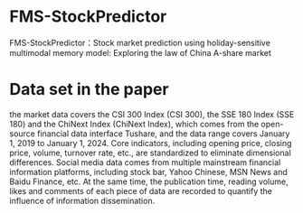 # FMS-StockPredictor
FMS-StockPredictor：Stock market prediction using holiday-sensitive multimodal memory model: Exploring the law of China A-share market

# Data set in the paper
the market data covers the CSI 300 Index (CSI 300), the SSE 180 Index (SSE 180) and the ChiNext Index (ChiNext Index), which comes from the open-source financial data interface Tushare, and the data range covers January 1, 2019 to January 1, 2024. Core indicators, including opening price, closing price, volume, turnover rate, etc., are standardized to eliminate dimensional differences. Social media data comes from multiple mainstream financial information platforms, including stock bar, Yahoo Chinese, MSN News and Baidu Finance, etc. At the same time, the publication time, reading volume, likes and comments of each piece of data are recorded to quantify the influence of information dissemination.
